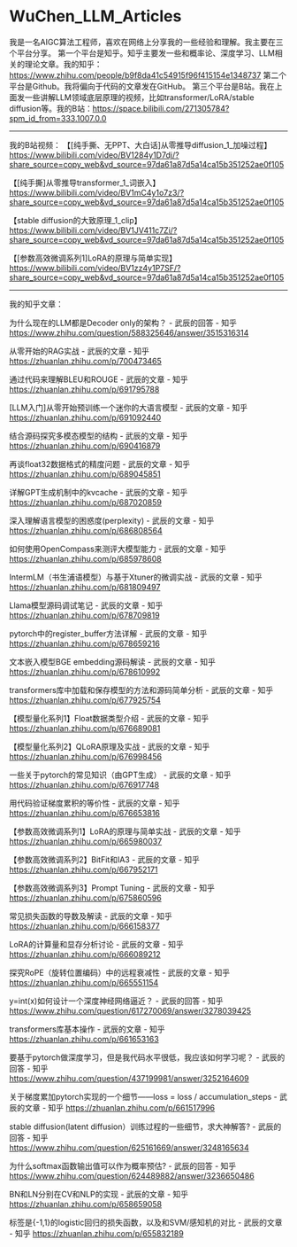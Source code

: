 # WuChen_LLM_Articles

我是一名AIGC算法工程师，喜欢在网络上分享我的一些经验和理解。我主要在三个平台分享。
第一个平台是知乎。知乎主要发一些和概率论、深度学习、LLM相关的理论文章。我的知乎：https://www.zhihu.com/people/b9f8da41c54915f96f415154e1348737
第二个平台是Github。我将偏向于代码的文章发在GitHub。
第三个平台是B站。我在上面发一些讲解LLM领域底层原理的视频，比如transformer/LoRA/stable diffusion等。我的B站：https://space.bilibili.com/271305784?spm_id_from=333.1007.0.0

***
我的B站视频：
【[纯手撕、无PPT、大白话]从零推导diffusion_1_加噪过程】 https://www.bilibili.com/video/BV1284y1D7dj/?share_source=copy_web&vd_source=97da61a87d5a14ca15b351252ae0f105

【[纯手撕]从零推导transformer_1_词嵌入】 https://www.bilibili.com/video/BV1mC4y1o7z3/?share_source=copy_web&vd_source=97da61a87d5a14ca15b351252ae0f105

【stable diffusion的大致原理_1_clip】 https://www.bilibili.com/video/BV1JV411c7Zi/?share_source=copy_web&vd_source=97da61a87d5a14ca15b351252ae0f105

【[参数高效微调系列1]LoRA的原理与简单实现】 https://www.bilibili.com/video/BV1zz4y1P7SF/?share_source=copy_web&vd_source=97da61a87d5a14ca15b351252ae0f105


***
我的知乎文章：

为什么现在的LLM都是Decoder only的架构？ - 武辰的回答 - 知乎
https://www.zhihu.com/question/588325646/answer/3515316314

从零开始的RAG实战 - 武辰的文章 - 知乎
https://zhuanlan.zhihu.com/p/700473465

通过代码来理解BLEU和ROUGE - 武辰的文章 - 知乎
https://zhuanlan.zhihu.com/p/691795788

[LLM入门]从零开始预训练一个迷你的大语言模型 - 武辰的文章 - 知乎
https://zhuanlan.zhihu.com/p/691092440

结合源码探究多模态模型的结构 - 武辰的文章 - 知乎
https://zhuanlan.zhihu.com/p/690416879

再谈float32数据格式的精度问题 - 武辰的文章 - 知乎
https://zhuanlan.zhihu.com/p/689045851

详解GPT生成机制中的kvcache - 武辰的文章 - 知乎
https://zhuanlan.zhihu.com/p/687020859

深入理解语言模型的困惑度(perplexity) - 武辰的文章 - 知乎
https://zhuanlan.zhihu.com/p/686808564

如何使用OpenCompass来测评大模型能力 - 武辰的文章 - 知乎
https://zhuanlan.zhihu.com/p/685978608

IntermLM（书生浦语模型）与基于Xtuner的微调实战 - 武辰的文章 - 知乎
https://zhuanlan.zhihu.com/p/681809497

Llama模型源码调试笔记 - 武辰的文章 - 知乎
https://zhuanlan.zhihu.com/p/678709819

pytorch中的register_buffer方法详解 - 武辰的文章 - 知乎
https://zhuanlan.zhihu.com/p/678659216

文本嵌入模型BGE embedding源码解读 - 武辰的文章 - 知乎
https://zhuanlan.zhihu.com/p/678610992

transformers库中加载和保存模型的方法和源码简单分析 - 武辰的文章 - 知乎
https://zhuanlan.zhihu.com/p/677925754

【模型量化系列1】Float数据类型介绍 - 武辰的文章 - 知乎
https://zhuanlan.zhihu.com/p/676689081

【模型量化系列2】QLoRA原理及实战 - 武辰的文章 - 知乎
https://zhuanlan.zhihu.com/p/676998456

一些关于pytorch的常见知识（由GPT生成） - 武辰的文章 - 知乎
https://zhuanlan.zhihu.com/p/676917748

用代码验证梯度累积的等价性 - 武辰的文章 - 知乎
https://zhuanlan.zhihu.com/p/676653816

【参数高效微调系列1】LoRA的原理与简单实战 - 武辰的文章 - 知乎
https://zhuanlan.zhihu.com/p/665980037

【参数高效微调系列2】BitFit和IA3 - 武辰的文章 - 知乎
https://zhuanlan.zhihu.com/p/667952171

【参数高效微调系列3】Prompt Tuning - 武辰的文章 - 知乎
https://zhuanlan.zhihu.com/p/675860596

常见损失函数的导数及解读 - 武辰的文章 - 知乎
https://zhuanlan.zhihu.com/p/666158377

LoRA的计算量和显存分析讨论 - 武辰的文章 - 知乎
https://zhuanlan.zhihu.com/p/666089212

探究RoPE（旋转位置编码）中的远程衰减性 - 武辰的文章 - 知乎
https://zhuanlan.zhihu.com/p/665551154

y=int(x)如何设计一个深度神经网络逼近？ - 武辰的回答 - 知乎
https://www.zhihu.com/question/617270069/answer/3278039425

transformers库基本操作 - 武辰的文章 - 知乎
https://zhuanlan.zhihu.com/p/661653163

要基于pytorch做深度学习，但是我代码水平很低，我应该如何学习呢？ - 武辰的回答 - 知乎
https://www.zhihu.com/question/437199981/answer/3252164609

关于梯度累加pytorch实现的一个细节——loss = loss / accumulation_steps - 武辰的文章 - 知乎
https://zhuanlan.zhihu.com/p/661517996

stable diffusion(latent diffusion）训练过程的一些细节，求大神解答? - 武辰的回答 - 知乎
https://www.zhihu.com/question/625161669/answer/3248165634

为什么softmax函数输出值可以作为概率预估? - 武辰的回答 - 知乎
https://www.zhihu.com/question/624489882/answer/3236650486

BN和LN分别在CV和NLP的实现 - 武辰的文章 - 知乎
https://zhuanlan.zhihu.com/p/658659058

标签是{-1,1}的logistic回归的损失函数，以及和SVM/感知机的对比 - 武辰的文章 - 知乎
https://zhuanlan.zhihu.com/p/655832189

